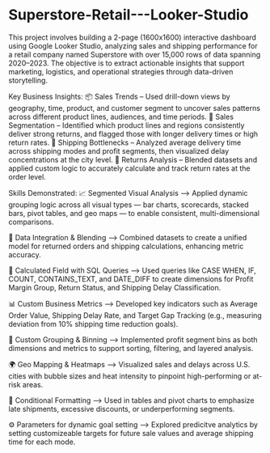 # Superstore-Retail---Looker-Studio
This project involves building a 2-page (1600x1600) interactive dashboard using Google Looker Studio, analyzing sales and shipping performance for a retail company named Superstore with over 15,000 rows of data spanning 2020–2023. The objective is to extract actionable insights that support marketing, logistics, and operational strategies through data-driven storytelling.

 Key Business Insights:
📦 Sales Trends – Used drill-down views by geography, time, product, and customer segment to uncover sales patterns across different product lines, audiences, and time periods.
💸 Sales Segmentation – Identified which product lines and regions consistently deliver strong returns, and flagged those with longer delivery times or high return rates.
🚚 Shipping Bottlenecks – Analyzed average delivery time across shipping modes and profit segments, then visualized delay concentrations at the city level.
🔁 Returns Analysis – Blended datasets and applied custom logic to accurately calculate and track return rates at the order level.

Skills Demonstrated: 
📈 Segmented Visual Analysis --> Applied dynamic grouping logic across all visual types — bar charts, scorecards, stacked bars, pivot tables, and geo maps — to enable consistent, multi-dimensional comparisons.

🔗 Data Integration & Blending --> Combined datasets to create a unified model for returned orders and shipping calculations, enhancing metric accuracy.

🧠 Calculated Field with SQL Queries --> Used queries like CASE WHEN, IF, COUNT, CONTAINS_TEXT, and DATE_DIFF to create dimensions for Profit Margin Group, Return Status, and Shipping Delay Classification.

📊 Custom Business Metrics --> Developed key indicators such as Average Order Value, Shipping Delay Rate, and Target Gap Tracking (e.g., measuring deviation from 10% shipping time reduction goals).

🧩 Custom Grouping & Binning --> Implemented profit segment bins as both dimensions and metrics to support sorting, filtering, and layered analysis.

🌍 Geo Mapping & Heatmaps --> Visualized sales and delays across U.S. cities with bubble sizes and heat intensity to pinpoint high-performing or at-risk areas.

🎨 Conditional Formatting --> Used in tables and pivot charts to emphasize late shipments, excessive discounts, or underperforming segments.

⚙️ Parameters for dynamic goal setting --> Explored predicitve analytics by setting customizeable targets for future sale values and average shipping time for each mode.
